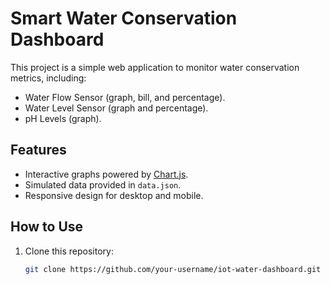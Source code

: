 # Smart Water Conservation Dashboard

This project is a simple web application to monitor water conservation metrics, including:

- Water Flow Sensor (graph, bill, and percentage).
- Water Level Sensor (graph and percentage).
- pH Levels (graph).

## Features
- Interactive graphs powered by [Chart.js](https://www.chartjs.org/).
- Simulated data provided in `data.json`.
- Responsive design for desktop and mobile.

## How to Use
1. Clone this repository:
   ```bash
   git clone https://github.com/your-username/iot-water-dashboard.git
